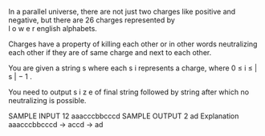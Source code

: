In a parallel universe, there are not just two charges like positive and negative, but there are 
26
 charges represented by  
l
o
w
e
r
 english alphabets.

Charges have a property of killing each other or in other words neutralizing each other if they are of same charge and next to each other.

You are given a string 
s
 where each 
s
i
 represents a charge, where 
0
≤
i
≤
|
s
|
−
1
.

You need to output 
s
i
z
e
 of final string followed by string after which no neutralizing is possible.

SAMPLE INPUT 
12
aaacccbbcccd
SAMPLE OUTPUT 
2
ad
Explanation
aaacccbbcccd -> accd -> ad